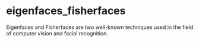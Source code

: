 # eigenfaces_fisherfaces
Eigenfaces and Fisherfaces are two well-known techniques used in the field of computer vision and facial recognition.
